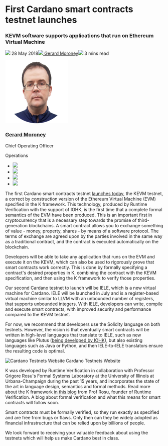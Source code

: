 # First Cardano smart contracts testnet launches
### **KEVM software supports applications that run on Ethereum Virtual Machine**
![](img/2018-05-28-first-cardano-testnet-launches-for-smart-contracts.002.png) 28 May 2018![](img/2018-05-28-first-cardano-testnet-launches-for-smart-contracts.002.png)[ Gerard Moroney](/en/blog/authors/gerard-moroney/page-1/)![](img/2018-05-28-first-cardano-testnet-launches-for-smart-contracts.003.png) 3 mins read

![Gerard Moroney](img/2018-05-28-first-cardano-testnet-launches-for-smart-contracts.004.png)[](/en/blog/authors/gerard-moroney/page-1/)
### [**Gerard Moroney**](/en/blog/authors/gerard-moroney/page-1/)
Chief Operating Officer

Operations

- ![](img/2018-05-28-first-cardano-testnet-launches-for-smart-contracts.005.png)[](mailto:gerard.moroney@iohk.io "Email")
- ![](img/2018-05-28-first-cardano-testnet-launches-for-smart-contracts.006.png)[](https://ie.linkedin.com/in/gmoroney "LinkedIn")
- ![](img/2018-05-28-first-cardano-testnet-launches-for-smart-contracts.007.png)[](https://twitter.com/gmanroney "Twitter")
- ![](img/2018-05-28-first-cardano-testnet-launches-for-smart-contracts.008.png)[](https://github.com/gmanroney "GitHub")

The first Cardano smart contracts testnet [launches today](https://testnet.iohkdev.io/goguen/ "https://testnet.iohkdev.io/goguen/"), the KEVM testnet, a correct by construction version of the Ethereum Virtual Machine (EVM) specified in the K framework. This technology, produced by Runtime Verification with the support of IOHK, is the first time that a complete formal semantics of the EVM have been produced. This is an important first in cryptocurrency that is a necessary step towards the promise of third-generation blockchains. A smart contract allows you to exchange something of value - money, property, shares - by means of a software protocol. The terms of exchange are agreed upon by the parties involved in the same way as a traditional contract, and the contract is executed automatically on the blockchain.

Developers will be able to take any application that runs on the EVM and execute it on the KEVM, which can also be used to rigorously prove that smart contracts work correctly. This is done by formally specifying a contract's desired properties in K, combining the contract with the KEVM specification, and then using the K framework to verify those properties.

Our second Cardano testnet to launch will be IELE, which is a new virtual machine for Cardano. IELE will be launched in July and is a register-based virtual machine similar to LLVM with an unbounded number of registers, that supports unbounded integers. With IELE, developers can write, compile and execute smart contracts, with improved security and performance compared to the KEVM testnet.

For now, we recommend that developers use the Solidity language on both testnets. However, the vision is that eventually smart contracts will be written in high-level languages that translate to IELE, such as new languages like Plutus ([being developed by IOHK](https://youtu.be/YMkFBw9F4rI?t=34m17s "IOHK Developers meetup for Cardano, University College London, youtube.com")), but also existing languages such as Java or Python, and then IELE-to-IELE translators ensure the resulting code is optimal.

![Cardano Testnets Website](img/2018-05-28-first-cardano-testnet-launches-for-smart-contracts.009.png) Cardano Testnets Website

K was developed by Runtime Verification in collaboration with Professor Grigore Rosu's Formal Systems Laboratory at the University of Illinois at Urbana-Champaign during the past 15 years, and incorporates the state of the art in language design, semantics and formal methods. Read more about the K framework [in this blog](https://runtimeverification.com/blog/k-framework-an-overview/ "Runtime Verification blog") from Prof Rosu, founder of Runtime Verification. A blog about formal verification and what this means for smart contracts will follow soon.

Smart contracts must be formally verified, so they run exactly as specified and are free from bugs or flaws. Only then can they be widely adopted as financial infrastructure that can be relied upon by billions of people.

We look forward to receiving your valuable feedback about using the testnets which will help us make Cardano best in class.
